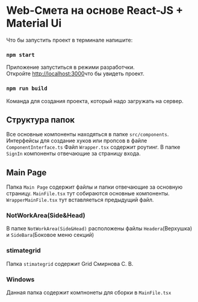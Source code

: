 # Web-Смета на основе React-JS + Material Ui

Что бы запустить проект в терминале напишите:

### `npm start`

Приложение запуститься в режими разработчки.\
Откройте [http://localhost:3000](http://localhost:3000)что бы увидеть проект.



### `npm run build`

Команда для создания проекта, который надо загружать на сервер. 


## Структура папок

Все основные компоненты находяться в папке `src/components`. 
Интерфейсы для создание хуков или пропсов в файле `ComponentInterface.ts`
Файл `Wrapper.tsx` содержит роутинг.
В папке `SignIn` компоненты отвечающие за страницу входа.
## Main Page
Папка `Main Page` содержит файлы и папки отвечающие за основную страницу.
`MainFile.tsx` тут собираются основные компоненты. `WrapperMainFile.tsx` тут вставляеться предыдущий файл.
### NotWorkArea(Side&Head)
В папке `NotWorkArea(Side&Head)` расположены файлы `Headera`(Верхушка) и `SideBara`(Боковое меню секций)
### stimategrid
Папка `stimategrid` содержит Grid Смирнова С. В.
### Windows
Данная папка содержит компнонеты для сборки в `MainFile.tsx`





